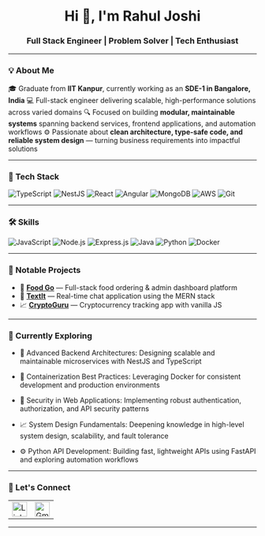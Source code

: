 <h1 align="center">Hi 👋, I'm Rahul Joshi</h1>
<h3 align="center">Full Stack Engineer | Problem Solver | Tech Enthusiast</h3>

---

### 💡 About Me

🎓 Graduate from **IIT Kanpur**, currently working as an **SDE-1 in Bangalore, India**
💻 Full-stack engineer delivering scalable, high-performance solutions across varied domains
🔍 Focused on building **modular, maintainable systems** spanning backend services, frontend applications, and automation workflows
⚙️ Passionate about **clean architecture, type-safe code, and reliable system design** — turning business requirements into impactful solutions

---

### 🧰 Tech Stack

![TypeScript](https://img.shields.io/badge/-TypeScript-3178C6?logo=typescript&logoColor=white&style=for-the-badge)
![NestJS](https://img.shields.io/badge/-NestJS-E0234E?logo=nestjs&logoColor=white&style=for-the-badge)
![React](https://img.shields.io/badge/-React-61DAFB?logo=react&logoColor=black&style=for-the-badge)
![Angular](https://img.shields.io/badge/-Angular-DD0031?logo=angular&logoColor=white&style=for-the-badge)
![MongoDB](https://img.shields.io/badge/-MongoDB-47A248?logo=mongodb&logoColor=white&style=for-the-badge)
![AWS](https://img.shields.io/badge/-AWS-232F3E?logo=amazon-aws&logoColor=white&style=for-the-badge)
![Git](https://img.shields.io/badge/-Git-F05032?logo=git&logoColor=white&style=for-the-badge)

---

### 🛠️ Skills

![JavaScript](https://img.shields.io/badge/-JavaScript-F7DF1E?logo=javascript&logoColor=black&style=for-the-badge)
![Node.js](https://img.shields.io/badge/-Node.js-339933?logo=node.js&logoColor=white&style=for-the-badge)
![Express.js](https://img.shields.io/badge/-Express.js-000000?logo=express&logoColor=white&style=for-the-badge)
![Java](https://img.shields.io/badge/-Java-ED8B00?logo=openjdk&logoColor=white&style=for-the-badge)
![Python](https://img.shields.io/badge/-Python-3776AB?logo=python&logoColor=white&style=for-the-badge)
![Docker](https://img.shields.io/badge/-Docker-2496ED?logo=docker&logoColor=white&style=for-the-badge)

---

### 📌 Notable Projects

- 🎯 **[Food Go](https://github.com/Rahul-Joshi2002/Food_App)** — Full-stack food ordering & admin dashboard platform
- 💬 **[TextIt](https://github.com/Rahul-Joshi2002/TextIt)** — Real-time chat application using the MERN stack
- 📈 **[CryptoGuru](https://github.com/Rahul-Joshi2002/CryptoGuru)** — Cryptocurrency tracking app with vanilla JS

---

### 🌱 Currently Exploring

 - 🚀 Advanced Backend Architectures: Designing scalable and maintainable microservices with NestJS and TypeScript

 - 🐳 Containerization Best Practices: Leveraging Docker for consistent development and production environments

 - 🔐 Security in Web Applications: Implementing robust authentication, authorization, and API security patterns

 - 📈 System Design Fundamentals: Deepening knowledge in high-level system design, scalability, and fault tolerance

 - ⚙️ Python API Development: Building fast, lightweight APIs using FastAPI and exploring automation workflows

---

### 🤝 Let's Connect

<table>
  <tr>
    <td>
      <a href="https://www.linkedin.com/in/rahul-joshi2002/" target="_blank">
        <img src="https://cdn.worldvectorlogo.com/logos/linkedin-icon-2.svg" width="30" height="30" alt="LinkedIn"/>
      </a>
    </td>
    <td>
      <a href="mailto:rahul432002@gmail.com" target="_blank">
        <img src="https://upload.wikimedia.org/wikipedia/commons/4/4e/Gmail_Icon.png" width="30" height="30" alt="Gmail"/>
      </a>
    </td>
  </tr>
</table>

---

